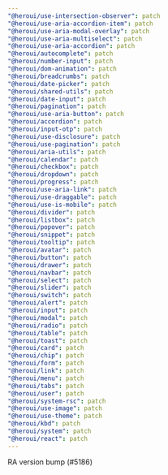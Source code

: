 ```yaml
---
"@heroui/use-intersection-observer": patch
"@heroui/use-aria-accordion-item": patch
"@heroui/use-aria-modal-overlay": patch
"@heroui/use-aria-multiselect": patch
"@heroui/use-aria-accordion": patch
"@heroui/autocomplete": patch
"@heroui/number-input": patch
"@heroui/dom-animation": patch
"@heroui/breadcrumbs": patch
"@heroui/date-picker": patch
"@heroui/shared-utils": patch
"@heroui/date-input": patch
"@heroui/pagination": patch
"@heroui/use-aria-button": patch
"@heroui/accordion": patch
"@heroui/input-otp": patch
"@heroui/use-disclosure": patch
"@heroui/use-pagination": patch
"@heroui/aria-utils": patch
"@heroui/calendar": patch
"@heroui/checkbox": patch
"@heroui/dropdown": patch
"@heroui/progress": patch
"@heroui/use-aria-link": patch
"@heroui/use-draggable": patch
"@heroui/use-is-mobile": patch
"@heroui/divider": patch
"@heroui/listbox": patch
"@heroui/popover": patch
"@heroui/snippet": patch
"@heroui/tooltip": patch
"@heroui/avatar": patch
"@heroui/button": patch
"@heroui/drawer": patch
"@heroui/navbar": patch
"@heroui/select": patch
"@heroui/slider": patch
"@heroui/switch": patch
"@heroui/alert": patch
"@heroui/input": patch
"@heroui/modal": patch
"@heroui/radio": patch
"@heroui/table": patch
"@heroui/toast": patch
"@heroui/card": patch
"@heroui/chip": patch
"@heroui/form": patch
"@heroui/link": patch
"@heroui/menu": patch
"@heroui/tabs": patch
"@heroui/user": patch
"@heroui/system-rsc": patch
"@heroui/use-image": patch
"@heroui/use-theme": patch
"@heroui/kbd": patch
"@heroui/system": patch
"@heroui/react": patch
---
```


RA version bump (#5186)

